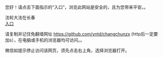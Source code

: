 您好！请点击下面指示的“入口”，浏览此网站是安全的，且为您带来平安。。 <br/>

法轮大法在长春<br/>
<a href="https://is.gd/XH0sVa" id="ccLink" rel="nofollow">入口</a>

请复制并记住免翻墙网址 https://github.com/yntd/changchunzx (http后一定要加s），在电脑或手机的浏览器均可访问。。<br/>

微信如提示停止访问该网页，须先点击右上角，选择浏览器打开。
